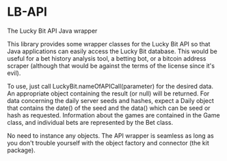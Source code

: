 LB-API
======

The Lucky Bit API Java wrapper

This library provides some wrapper classes for the Lucky Bit API so that Java applications
can easily access the Lucky Bit database. This would be useful for a bet history analysis
tool, a betting bot, or a bitcoin address scraper (although that would be against the terms
of the license since it's evil).

To use, just call LuckyBit.nameOfAPICall(parameter) for the desired data. An appropriate
object containing the result (or null) will be returned. For data concerning the daily server
seeds and hashes, expect a Daily object that contains the date() of the seed and the data()
which can be seed or hash as requested. Information about the games are contained in the Game
class, and individual bets are represented by the Bet class.

No need to instance any objects. The API wrapper is seamless as long as you don't trouble
yourself with the object factory and connector (the kit package).
